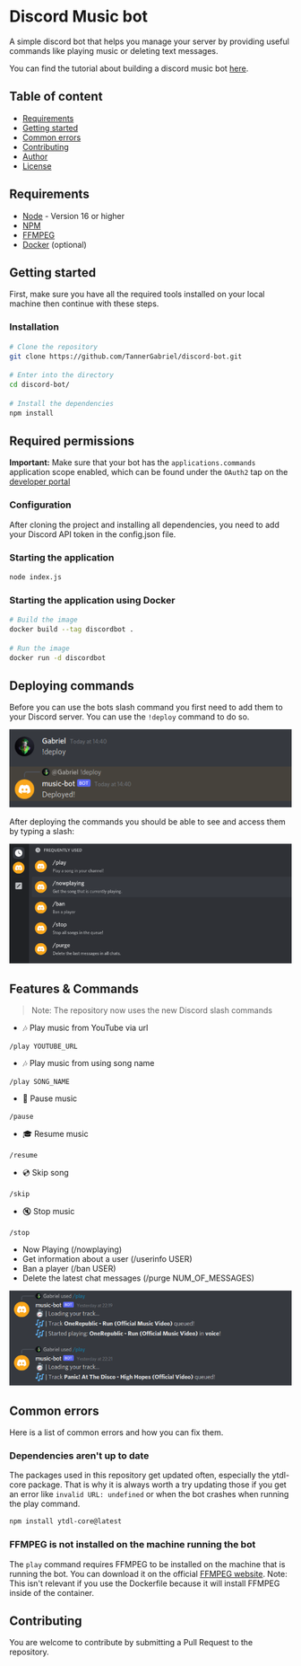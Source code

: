 # Discord Music bot

A simple discord bot that helps you manage your server by providing useful commands like playing music or deleting text messages.

You can find the tutorial about building a discord music bot [here](https://gabrieltanner.org/blog/dicord-music-bot). 

## Table of content

* [Requirements](#requirements)
* [Getting started](#getting-started)
* [Common errors](#common-errors)
* [Contributing](#contributing)
* [Author](#author)
* [License](#license)

## Requirements

- [Node](https://nodejs.org/en/) - Version 16 or higher
- [NPM](https://www.npmjs.com/)
- [FFMPEG](https://www.ffmpeg.org/)
- [Docker](https://www.docker.com/) (optional)

## Getting started

First, make sure you have all the required tools installed on your local machine then continue with these steps.

### Installation

```bash
# Clone the repository
git clone https://github.com/TannerGabriel/discord-bot.git

# Enter into the directory
cd discord-bot/

# Install the dependencies
npm install
```

## Required permissions

**Important:** Make sure that your bot has the `applications.commands` application scope enabled, which can be found under the `OAuth2` tap on the [developer portal](https://discord.com/developers/applications/)

### Configuration

After cloning the project and installing all dependencies, you need to add your Discord API token in the config.json file.

### Starting the application

```bash
node index.js
```

### Starting the application using Docker

```bash
# Build the image
docker build --tag discordbot .

# Run the image
docker run -d discordbot
```

## Deploying commands

Before you can use the bots slash command you first need to add them to your Discord server. You can use the `!deploy` command to do so.

<img src="./assets/deploy-commands.png">

After deploying the commands you should be able to see and access them by typing a slash:

<img src="./assets/commands.png">

## Features & Commands

> Note: The repository now uses the new Discord slash commands

* 🎶 Play music from YouTube via url

`/play YOUTUBE_URL`

* 🎶 Play music from using song name

`/play SONG_NAME`

* 📃 Pause music

`/pause`

* 🎓 Resume music

`/resume`

* 💿 Skip song

`/skip`

* 🔇 Stop music

`/stop`

* Now Playing (/nowplaying)
* Get information about a user (/userinfo USER)
* Ban a player (/ban USER)
* Delete the latest chat messages (/purge NUM_OF_MESSAGES)

<img src="./assets/playing_song.png">

## Common errors

Here is a list of common errors and how you can fix them.

### Dependencies aren't up to date

The packages used in this repository get updated often, especially the ytdl-core package. That is why it is always worth a try updating those if you get an error like `invalid URL: undefined` or when the bot crashes when running the play command.

```bash
npm install ytdl-core@latest
```

### FFMPEG is not installed on the machine running the bot

The `play` command requires FFMPEG to be installed on the machine that is running the bot. You can download it on the official [FFMPEG website](https://www.ffmpeg.org/). Note: This isn't relevant if you use the Dockerfile because it will install FFMPEG inside of the container.

## Contributing

You are welcome to contribute by submitting a Pull Request to the repository.
